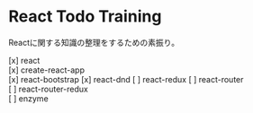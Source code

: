 # React Todo Training

Reactに関する知識の整理をするための素振り。

[x] react  
[x] create-react-app  
[x] react-bootstrap
[x] react-dnd
[ ] react-redux
[ ] react-router  
[ ] react-router-redux  
[ ] enzyme  
